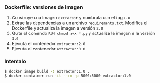 ### Dockerfile: versiones de imagen
1. Construye una imagen `extractor` y nombrala con el tag `1.0`
3. Extrae las dependencias a un archivo `requirements.txt`. Modifica el Dockerfile y actualiza la imagen a versión `2.0`
4. Quita el comando `RUN chmod a+x *.py` y actualiza la imagen a la versión `3.0`
5. Ejecuta el contenedor `extractor:2.0`
6. Ejecuta el contenedor `extractor:3.0`

### Intentalo
```sh
$ docker image build -t extractor:1.0 .
$ docker container run -it --rm -p 5000:5000 extractor:1.0
```
